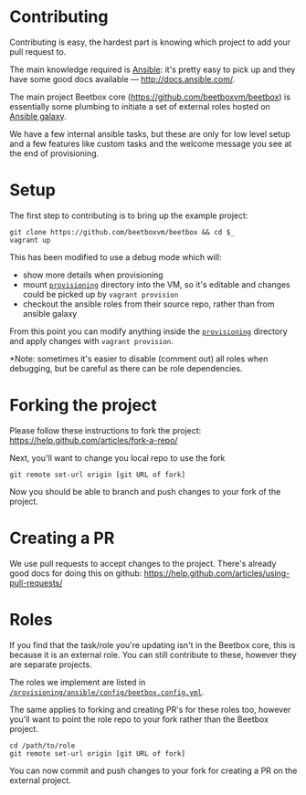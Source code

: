 # Contributing

Contributing is easy, the hardest part is knowing which project to add your pull request to.

The main knowledge required is [Ansible](https://www.ansible.com/): it's pretty easy to pick up and they have some good docs available &mdash; http://docs.ansible.com/.

The main project Beetbox core (https://github.com/beetboxvm/beetbox) is essentially some plumbing to initiate a set of external roles hosted on [Ansible galaxy](https://galaxy.ansible.com).

We have a few internal ansible tasks, but these are only for low level setup and a few features like custom tasks and the welcome message you see at the end of provisioning.

# Setup

The first step to contributing is to bring up the example project:

```
git clone https://github.com/beetboxvm/beetbox && cd $_
vagrant up
```

This has been modified to use a debug mode which will:

- show more details when provisioning
- mount [`provisioning`](https://github.com/beetboxvm/beetbox/tree/master/provisioning) directory into the VM, so it's editable and changes could be picked up by `vagrant provision`
- checkout the ansible roles from their source repo, rather than from ansible galaxy

From this point you can modify anything inside the [`provisioning`](https://github.com/beetboxvm/beetbox/tree/master/provisioning) directory and apply changes with `vagrant provision`.

*Note: sometimes it's easier to disable (comment out) all roles when debugging, but be careful as there can be role dependencies.

# Forking the project

Please follow these instructions to fork the project: https://help.github.com/articles/fork-a-repo/

Next, you'll want to change you local repo to use the fork
```
git remote set-url origin [git URL of fork]
```

Now you should be able to branch and push changes to your fork of the project.
 
# Creating a PR

We use pull requests to accept changes to the project. There's already good docs for doing this on github: https://help.github.com/articles/using-pull-requests/

# Roles

If you find that the task/role you're updating isn't in the Beetbox core, this is because it is an external role.
You can still contribute to these, however they are separate projects.

The roles we implement are listed in [`/provisioning/ansible/config/beetbox.config.yml`](https://github.com/beetboxvm/beetbox/blob/master/provisioning/ansible/config/beetbox.config.yml#L33).

The same applies to forking and creating PR's for these roles too, however you'll want to point the role repo to your fork rather than the Beetbox project.

```
cd /path/to/role
git remote set-url origin [git URL of fork]
```

You can now commit and push changes to your fork for creating a PR on the external project.
